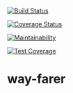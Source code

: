 [![Build Status](https://travis-ci.com/EphraimDev/way-farer.svg?branch=develop)](https://travis-ci.com/EphraimDev/way-farer)

[![Coverage Status](https://coveralls.io/repos/github/EphraimDev/way-farer/badge.svg?branch=develop)](https://coveralls.io/github/EphraimDev/way-farer?branch=develop)

[![Maintainability](https://api.codeclimate.com/v1/badges/83a5af859e99685c1d14/maintainability)](https://codeclimate.com/github/EphraimDev/way-farer/maintainability)

[![Test Coverage](https://api.codeclimate.com/v1/badges/83a5af859e99685c1d14/test_coverage)](https://codeclimate.com/github/EphraimDev/way-farer/test_coverage)

# way-farer